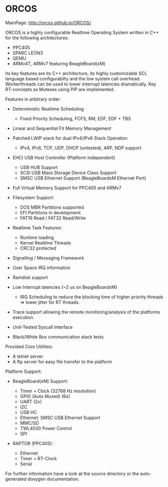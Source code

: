 ORCOS 
=====
MainPage: http://orcos.github.io/ORCOS/

ORCOS is a highly configurable Realtime Operating System written in C++ for the following architectures:
- PPC405
- SPARC LEON3
- QEMU
- ARMv4T, ARMv7 featuring BeagleBoard(xM) 

Its key features are its C++ architecture, its highly customizable SCL language based configurabilty and the low system call overhead. 
Workerthreads can be used to lower interrupt latencies dramatically. Key RT-concepts as Mutexes using PIP are implemented.

Features in arbitrary order:
- Deterministic Realtime Scheduling
	- Fixed Priority Scheduling, FCFS, RM, EDF, EDF + TBS
- Linear and Sequential Fit Memory Management
- Patched LWIP stack for dual IPv4/IPv6 Stack Operation
	- IPv4, IPv6, TCP, UDP, DHCP (untested), ARP, NDP support
- EHCI USB Host Controller (Platform independent)
	- USB HUB Support
	- SCSI USB Mass Storage Device Class Support
	- SMSC USB Ethernet Support (BeagleBoardxM Ethernet Port)
- Full Virtual Memory Support for PPC405 and ARMv7
- Filesystem Support:
	- DOS MBR Partitions supported
	- EFI Partitions in development
	- FAT16 Read / FAT32 Read/Write 
- Realtime Task Features:
    - Runtime loading
    - Kernel Realtime Threads
    - CRC32 protected
- Signalling / Messaging Framework
- User Space IRQ information
- Ramdisk support
- Low Interrupt latencies (~2 us on BeagleBoardxM)
	- IRQ Scheduling to reduce the blocking time of higher priority threads => lower jitter for RT threads.
- Trace support allowing the remote monitoring/analysis of the platforms execution.
	
- Unit-Tested Syscall Interface 
- Black/White Box communication stack tests

Provided Core Utilities:
- A telnet server
- A ftp server for easy file transfer to the platform

Platform Support:	
	
- BeagleBoard(xM) Support:
	- Timer + Clock (32768 Hz resolution)
	- GPIO (Auto Muxed) (6x)
	- UART (2x)
	- I2C
	- USB HC
	- Ethernet: SMSC USB Ethernet Support
	- MMC/SD 
	- TWL4030 Power Control
	- SPI

- RAPTOR (PPC405):
	- Ethernet
	- Timer  + RT-Clock
	- Serial

For further information have a look at the source directory or the auto-generated
doxygen documentation.	
	

